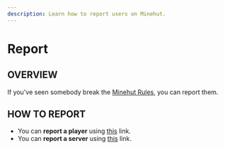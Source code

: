 ```yaml
---
description: Learn how to report users on Minehut.
---
```


# Report

## OVERVIEW

If you've seen somebody break the [Minehut Rules](https://forums.minehut.com/rules/), you can report them.

## HOW TO REPORT

-   You can **report a player** using [this](https://forums.minehut.com/application/form/6-player-reports/) link.
-   You can **report a server** using [this](https://forums.minehut.com/application/form/7-server-reports/) link.
